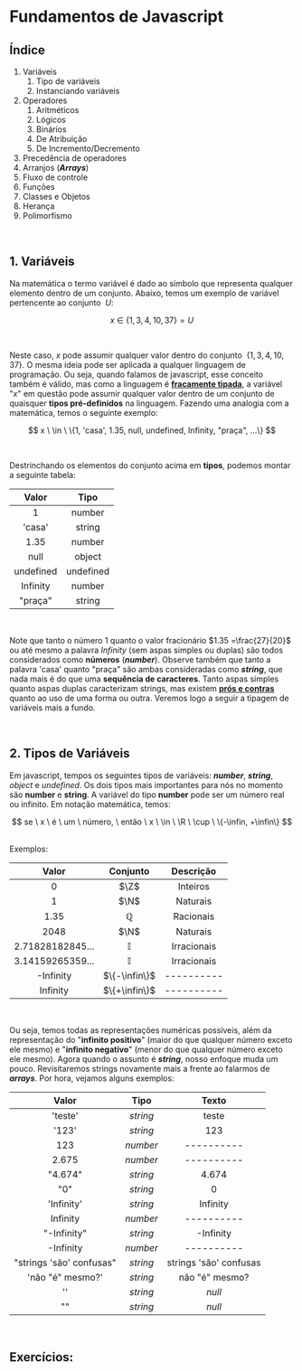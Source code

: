 # Fundamentos de Javascript

## Índice
1. Variáveis
   1. Tipo de variáveis
   2. Instanciando variáveis
2. Operadores
   1. Aritméticos
   2. Lógicos
   3. Binários
   4. De Atribuição
   5. De Incremento/Decremento
3. Precedência de operadores
4. Arranjos (***Arrays***)
5. Fluxo de controle
6. Funções
7. Classes e Objetos
8. Herança
9. Polimorfismo

<br>

## 1. Variáveis
Na matemática o termo variável é dado ao símbolo que representa qualquer elemento dentro de um conjunto. Abaixo, temos um exemplo de variável pertencente ao conjunto $\ U$:

$$
x \ \in \ \{1, 3, 4, 10, 37\} = U
$$

<br>

Neste caso, $x$ pode assumir qualquer valor dentro do conjunto $\ \{1, 3, 4, 10, 37\}$. O mesma ideia pode ser aplicada a qualquer linguagem de programação. Ou seja, 
quando falamos de javascript, esse conceito também é válido, mas como a linguagem é [**fracamente tipada**](https://brainly.com.br/tarefa/19678739), a variável "$x$" em questão pode assumir qualquer valor dentro de um conjunto de quaisquer **tipos pré-definidos** na linguagem. Fazendo uma analogia com a matemática, temos o seguinte exemplo:

$$
x \ \in \ \{1, 'casa', 1.35, null, undefined, Infinity, "praça", ...\} 
$$

<br>

Destrinchando os elementos do conjunto acima em **tipos**, podemos montar a seguinte tabela:

<center>

 Valor  |  Tipo
:------:|:------:
1 | number
'casa' | string
1.35 | number
null | object
undefined | undefined
Infinity | number
"praça" | string

</center> 

<br>

Note que tanto o número $1$ quanto o valor fracionário $1.35 =\frac{27}{20}$ ou até mesmo a palavra $Infinity$ (sem aspas simples ou duplas) são todos considerados como **números** (***number***). Observe também que tanto a palavra 'casa' quanto "praça" são ambas consideradas como ***string***, que nada mais é do que uma **sequência de caracteres**. Tanto aspas simples quanto aspas duplas caracterizam strings, mas existem [**prós e contras**](https://staxmanade.com/2018/03/should-i-use-javascript-single-or-double-quotes/) quanto ao uso de uma forma ou outra. Veremos logo a seguir a tipagem de variáveis mais a fundo.

<br>

## 2. Tipos de Variáveis

Em javascript, tempos os seguintes tipos de variáveis: ***number***, ***string***, *object* e *undefined*. Os dois tipos mais importantes para nós no momento são **number** e **string**. A variável do tipo **number** pode ser um número real ou infinito. Em notação matemática, temos:

$$
se \ x \ é \ um \ número, \ então \ x \ \in \ \R \ \cup \ \{-\infin, +\infin\}
$$

<br>
Exemplos:

<center>

 Valor | Conjunto | Descrição
:-----:|:--------:|:--------:
0 | $\Z$ | Inteiros
1 | $\N$ | Naturais
1.35 | $\mathbb{Q}$ | Racionais
2048 | $\N$ | Naturais
2.71828182845... | $\mathbb{I}$ | Irracionais
3.14159265359... | $\mathbb{I}$ | Irracionais
-Infinity | $\{-\infin\}$ | ----------
Infinity | $\{+\infin\}$ | ----------

</center>

<br>

Ou seja, temos todas as representações numéricas possíveis, além da representação do "**infinito positivo**" (maior do que qualquer número exceto ele mesmo) e "**infinito negativo**" (menor do que qualquer número exceto ele mesmo). Agora quando o assunto é ***string***, nosso enfoque muda um pouco. Revisitaremos strings novamente mais a frente ao falarmos de ***arrays***. Por hora, vejamos alguns exemplos:

<center>

 Valor  |  Tipo  |  Texto
:------:|:------:|:-------:
'teste' | *string* | teste
'123' | *string* | 123
123 | *number* | ----------
2.675 | *number* | ----------
"4.674" | *string* | 4.674
"0" | *string* | 0
'Infinity' | *string* | Infinity
Infinity | *number* | ----------
"-Infinity" | *string* | -Infinity
-Infinity | *number* | ----------
"strings 'são' confusas" | *string* | strings 'são' confusas
'não "é" mesmo?' | *string* | não "é" mesmo?
'' | *string* | *null*
"" | *string* | *null*

</center>

<br>

## Exercícios:
